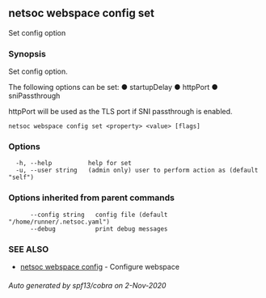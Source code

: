 ## netsoc webspace config set

Set config option

### Synopsis

Set config option.

The following options can be set:
  ● startupDelay
  ● httpPort
  ● sniPassthrough

httpPort will be used as the TLS port if SNI passthrough is enabled.


```
netsoc webspace config set <property> <value> [flags]
```

### Options

```
  -h, --help          help for set
  -u, --user string   (admin only) user to perform action as (default "self")
```

### Options inherited from parent commands

```
      --config string   config file (default "/home/runner/.netsoc.yaml")
      --debug           print debug messages
```

### SEE ALSO

* [netsoc webspace config](netsoc_webspace_config.md)	 - Configure webspace

###### Auto generated by spf13/cobra on 2-Nov-2020
